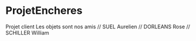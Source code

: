 # ProjetEncheres
Projet client Les objets sont nos amis // SUEL Aurelien // DORLEANS Rose // SCHILLER William
